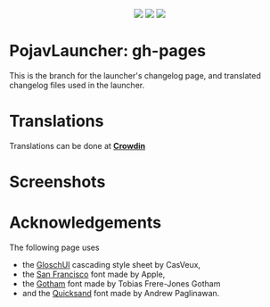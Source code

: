 <p align="center">
  <img src="https://img.shields.io/maintenance/yes/2022?logo=github&style=for-the-badge">
  <img src="https://img.shields.io/badge/Revision Version-Rev5-darkblue?style=for-the-badge">
  <img src="https://img.shields.io/badge/Maintainer-CasVeux-9cf?style=for-the-badge">
</p>

# PojavLauncher: gh-pages
This is the branch for the launcher's changelog page, and translated changelog files used in the launcher.
# Translations
Translations can be done at **[Crowdin]()**
# Screenshots
# Acknowledgements
The following page uses 
- the [GloschUI]() cascading style sheet by CasVeux,
- the [San Francisco]() font made by Apple,
- the [Gotham]() font made by Tobias Frere-Jones Gotham
- and the [Quicksand]() font made by Andrew Paglinawan.
